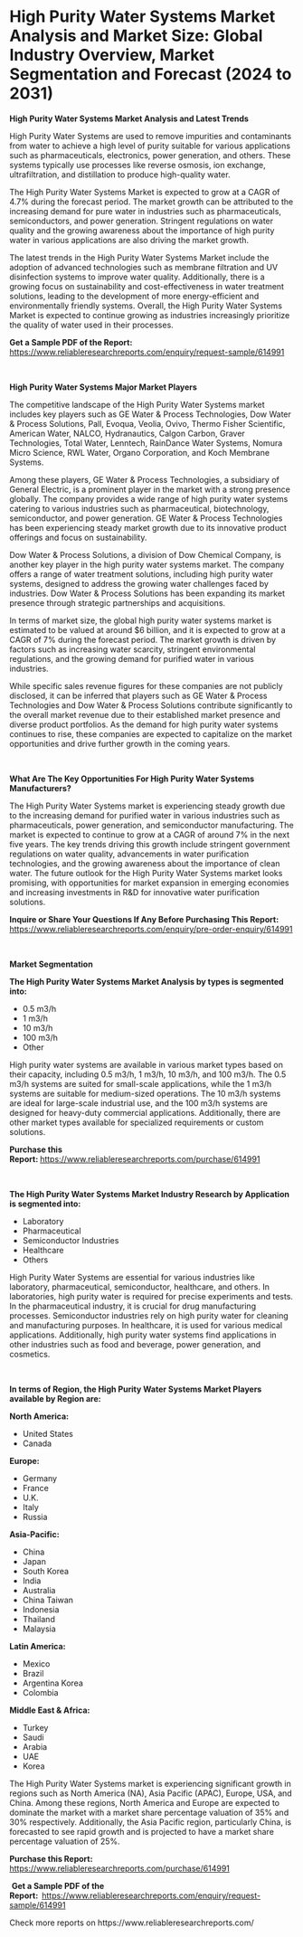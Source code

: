 <p><h1>High Purity Water Systems Market Analysis and Market Size: Global Industry Overview, Market Segmentation and Forecast (2024 to 2031)</h1></p><p><strong>High Purity Water Systems Market Analysis and Latest Trends</strong></p>
<p><p>High Purity Water Systems are used to remove impurities and contaminants from water to achieve a high level of purity suitable for various applications such as pharmaceuticals, electronics, power generation, and others. These systems typically use processes like reverse osmosis, ion exchange, ultrafiltration, and distillation to produce high-quality water.</p><p>The High Purity Water Systems Market is expected to grow at a CAGR of 4.7% during the forecast period. The market growth can be attributed to the increasing demand for pure water in industries such as pharmaceuticals, semiconductors, and power generation. Stringent regulations on water quality and the growing awareness about the importance of high purity water in various applications are also driving the market growth.</p><p>The latest trends in the High Purity Water Systems Market include the adoption of advanced technologies such as membrane filtration and UV disinfection systems to improve water quality. Additionally, there is a growing focus on sustainability and cost-effectiveness in water treatment solutions, leading to the development of more energy-efficient and environmentally friendly systems. Overall, the High Purity Water Systems Market is expected to continue growing as industries increasingly prioritize the quality of water used in their processes.</p></p>
<p><strong>Get a Sample PDF of the Report:&nbsp;</strong> <a href="https://www.reliableresearchreports.com/enquiry/request-sample/614991">https://www.reliableresearchreports.com/enquiry/request-sample/614991</a></p>
<p>&nbsp;</p>
<p><strong>High Purity Water Systems Major Market Players</strong></p>
<p><p>The competitive landscape of the High Purity Water Systems market includes key players such as GE Water & Process Technologies, Dow Water & Process Solutions, Pall, Evoqua, Veolia, Ovivo, Thermo Fisher Scientific, American Water, NALCO, Hydranautics, Calgon Carbon, Graver Technologies, Total Water, Lenntech, RainDance Water Systems, Nomura Micro Science, RWL Water, Organo Corporation, and Koch Membrane Systems.</p><p>Among these players, GE Water & Process Technologies, a subsidiary of General Electric, is a prominent player in the market with a strong presence globally. The company provides a wide range of high purity water systems catering to various industries such as pharmaceutical, biotechnology, semiconductor, and power generation. GE Water & Process Technologies has been experiencing steady market growth due to its innovative product offerings and focus on sustainability.</p><p>Dow Water & Process Solutions, a division of Dow Chemical Company, is another key player in the high purity water systems market. The company offers a range of water treatment solutions, including high purity water systems, designed to address the growing water challenges faced by industries. Dow Water & Process Solutions has been expanding its market presence through strategic partnerships and acquisitions.</p><p>In terms of market size, the global high purity water systems market is estimated to be valued at around $6 billion, and it is expected to grow at a CAGR of 7% during the forecast period. The market growth is driven by factors such as increasing water scarcity, stringent environmental regulations, and the growing demand for purified water in various industries.</p><p>While specific sales revenue figures for these companies are not publicly disclosed, it can be inferred that players such as GE Water & Process Technologies and Dow Water & Process Solutions contribute significantly to the overall market revenue due to their established market presence and diverse product portfolios. As the demand for high purity water systems continues to rise, these companies are expected to capitalize on the market opportunities and drive further growth in the coming years.</p></p>
<p>&nbsp;</p>
<p><strong>What Are The Key Opportunities For High Purity Water Systems Manufacturers?</strong></p>
<p><p>The High Purity Water Systems market is experiencing steady growth due to the increasing demand for purified water in various industries such as pharmaceuticals, power generation, and semiconductor manufacturing. The market is expected to continue to grow at a CAGR of around 7% in the next five years. The key trends driving this growth include stringent government regulations on water quality, advancements in water purification technologies, and the growing awareness about the importance of clean water. The future outlook for the High Purity Water Systems market looks promising, with opportunities for market expansion in emerging economies and increasing investments in R&D for innovative water purification solutions.</p></p>
<p><strong>Inquire or Share Your Questions If Any Before Purchasing This Report:</strong> <a href="https://www.reliableresearchreports.com/enquiry/pre-order-enquiry/614991">https://www.reliableresearchreports.com/enquiry/pre-order-enquiry/614991</a></p>
<p>&nbsp;</p>
<p><strong>Market Segmentation</strong></p>
<p><strong>The High Purity Water Systems Market Analysis by types is segmented into:</strong></p>
<p><ul><li>0.5 m3/h</li><li>1 m3/h</li><li>10 m3/h</li><li>100 m3/h</li><li>Other</li></ul></p>
<p><p>High purity water systems are available in various market types based on their capacity, including 0.5 m3/h, 1 m3/h, 10 m3/h, and 100 m3/h. The 0.5 m3/h systems are suited for small-scale applications, while the 1 m3/h systems are suitable for medium-sized operations. The 10 m3/h systems are ideal for large-scale industrial use, and the 100 m3/h systems are designed for heavy-duty commercial applications. Additionally, there are other market types available for specialized requirements or custom solutions.</p></p>
<p><strong>Purchase this Report:&nbsp;</strong><a href="https://www.reliableresearchreports.com/purchase/614991">https://www.reliableresearchreports.com/purchase/614991</a></p>
<p>&nbsp;</p>
<p><strong>The High Purity Water Systems Market Industry Research by Application is segmented into:</strong></p>
<p><ul><li>Laboratory</li><li>Pharmaceutical</li><li>Semiconductor Industries</li><li>Healthcare</li><li>Others</li></ul></p>
<p><p>High Purity Water Systems are essential for various industries like laboratory, pharmaceutical, semiconductor, healthcare, and others. In laboratories, high purity water is required for precise experiments and tests. In the pharmaceutical industry, it is crucial for drug manufacturing processes. Semiconductor industries rely on high purity water for cleaning and manufacturing purposes. In healthcare, it is used for various medical applications. Additionally, high purity water systems find applications in other industries such as food and beverage, power generation, and cosmetics.</p></p>
<p>&nbsp;</p>
<p><strong>In terms of Region, the High Purity Water Systems Market Players available by Region are:</strong></p>
<p>
    <p> <strong> North America: </strong>
        <ul>
            <li>United States</li>
            <li>Canada</li>
        </ul>
        </p> 
    <p> <strong> Europe: </strong>
        <ul>
            <li>Germany</li>
            <li>France</li>
            <li>U.K.</li>
            <li>Italy</li>
            <li>Russia</li>
        </ul>
        </p> 
    <p> <strong> Asia-Pacific: </strong>
        <ul>
            <li>China</li>
            <li>Japan</li>
            <li>South Korea</li>
            <li>India</li>
            <li>Australia</li>
            <li>China Taiwan</li>
            <li>Indonesia</li>
            <li>Thailand</li>
            <li>Malaysia</li>
        </ul>
        </p> 
    <p> <strong> Latin America: </strong>
        <ul>
            <li>Mexico</li>
            <li>Brazil</li>
            <li>Argentina Korea</li>
            <li>Colombia</li>
        </ul>
        </p> 
    <p> <strong> Middle East & Africa: </strong>
        <ul>
            <li>Turkey</li>
            <li>Saudi</li>
            <li>Arabia</li>
            <li>UAE</li>
            <li>Korea</li>
        </ul>
    </p>
    </p>
<p><p>The High Purity Water Systems market is experiencing significant growth in regions such as North America (NA), Asia Pacific (APAC), Europe, USA, and China. Among these regions, North America and Europe are expected to dominate the market with a market share percentage valuation of 35% and 30% respectively. Additionally, the Asia Pacific region, particularly China, is forecasted to see rapid growth and is projected to have a market share percentage valuation of 25%.</p></p>
<p><strong>Purchase this Report: </strong><a href="https://www.reliableresearchreports.com/purchase/614991">https://www.reliableresearchreports.com/purchase/614991</a></p>
<p>&nbsp;<strong>Get a Sample PDF of the Report:&nbsp;&nbsp;</strong><a href="https://www.reliableresearchreports.com/enquiry/request-sample/614991">https://www.reliableresearchreports.com/enquiry/request-sample/614991</a></p>
<p><strong></strong></p>
<p>Check more reports on https://www.reliableresearchreports.com/</p>